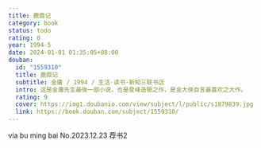```yaml
---
title: 鹿鼎记
category: book
status: todo
rating: 0
year: 1994-5
date: 2024-01-01 01:35:05+08:00
douban:
  id: "1559310"
  title: 鹿鼎记
  subtitle: 金庸 / 1994 / 生活·读书·新知三联书店
  intro: 这是金庸先生最後一部小说，也是登峰造极之作，是金大侠自言最喜欢之大作。          这部小说讲的是一个从小在扬州妓院长大的小孩韦小宝，他不会任何武功，却因机缘巧合闯入了江湖，并凭其绝伦机智周旋于江湖各大帮会、皇帝、朝臣之间并奉旨远征云南、俄罗斯之故事，书中充满精彩绝倒的对白及逆思考的事件，令人于捧腹之余更进一步深思其口才与机敏。
  rating: 9
  cover: https://img1.doubanio.com/view/subject/l/public/s1879839.jpg
  link: https://book.douban.com/subject/1559310/
---
```


via bu ming bai No.2023.12.23 荐书2

